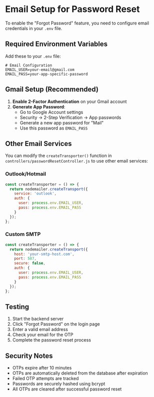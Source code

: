 # Email Setup for Password Reset

To enable the "Forgot Password" feature, you need to configure email credentials in your `.env` file.

## Required Environment Variables

Add these to your `.env` file:

```env
# Email Configuration
EMAIL_USER=your-email@gmail.com
EMAIL_PASS=your-app-specific-password
```

## Gmail Setup (Recommended)

1. **Enable 2-Factor Authentication** on your Gmail account
2. **Generate App Password**:
   - Go to Google Account settings
   - Security → 2-Step Verification → App passwords
   - Generate a new app password for "Mail"
   - Use this password as `EMAIL_PASS`

## Other Email Services

You can modify the `createTransporter()` function in `controllers/passwordResetController.js` to use other email services:

### Outlook/Hotmail
```javascript
const createTransporter = () => {
  return nodemailer.createTransport({
    service: 'outlook',
    auth: {
      user: process.env.EMAIL_USER,
      pass: process.env.EMAIL_PASS
    }
  });
};
```

### Custom SMTP
```javascript
const createTransporter = () => {
  return nodemailer.createTransport({
    host: 'your-smtp-host.com',
    port: 587,
    secure: false,
    auth: {
      user: process.env.EMAIL_USER,
      pass: process.env.EMAIL_PASS
    }
  });
};
```

## Testing

1. Start the backend server
2. Click "Forgot Password" on the login page
3. Enter a valid email address
4. Check your email for the OTP
5. Complete the password reset process

## Security Notes

- OTPs expire after 10 minutes
- OTPs are automatically deleted from the database after expiration
- Failed OTP attempts are tracked
- Passwords are securely hashed using bcrypt
- All OTPs are cleared after successful password reset 